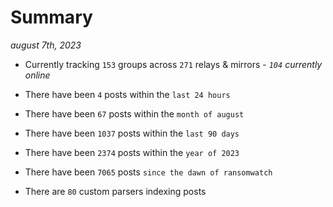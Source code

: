 
# Summary
_august 7th, 2023_

- Currently tracking `153` groups across `271` relays & mirrors - _`104` currently online_

- There have been `4` posts within the `last 24 hours`

- There have been `67` posts within the `month of august`

- There have been `1037` posts within the `last 90 days`

- There have been `2374` posts within the `year of 2023`

- There have been `7065` posts `since the dawn of ransomwatch`

- There are `80` custom parsers indexing posts
